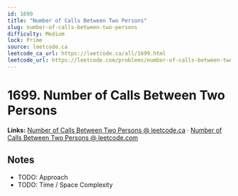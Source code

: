 ```yaml
--- 
id: 1699
title: "Number of Calls Between Two Persons"
slug: number-of-calls-between-two-persons
difficulty: Medium
lock: Prime
source: leetcode.ca
leetcode_ca_url: https://leetcode.ca/all/1699.html
leetcode_url: https://leetcode.com/problems/number-of-calls-between-two-persons/
---
```


# 1699. Number of Calls Between Two Persons

**Links:** [Number of Calls Between Two Persons @ leetcode.ca](https://leetcode.ca/all/1699.html) · [Number of Calls Between Two Persons @ leetcode.com](https://leetcode.com/problems/number-of-calls-between-two-persons/)

## Notes
- TODO: Approach
- TODO: Time / Space Complexity
